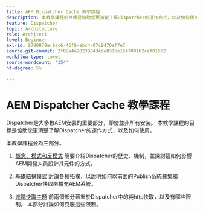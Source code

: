 ```yaml
---
title: AEM Dispatcher Cache 教學課程
description: 本教學課程的目標是協助您更清楚了解Dispatcher的運作方式，以及如何使用。
feature: Dispatcher
topic: Architecture
role: Architect
level: Beginner
exl-id: 9780870e-9ac6-46f9-abc4-87c9470ef7e7
source-git-commit: 2f02a4e202390434de831ce1547001b2cef01562
workflow-type: tm+mt
source-wordcount: '154'
ht-degree: 5%

---
```


# AEM Dispatcher Cache 教學課程

Dispatcher是大多數AEM安裝的重要部分，即使並非所有安裝。 本教學課程的目標是協助您更清楚了解Dispatcher的運作方式，以及如何使用。

本教學課程分為三部分。

1. [概念、模式和反模式](chapter-1.md)
簡要介紹Dispatcher的歷史、機制，並探討這如何影響AEM開發人員設計其元件的方式。

1. [基礎結構模式](chapter-2.md)
討論各種拓撲，以說明如何以前面的Publish系統叢集和Dispatcher快取來擴充AEM系統。

1. [進階快取主題](chapter-3.md)
前兩個部分著重於Dispatcher中的純http快取，以及有哪些限制。 本部分討論如何克服這些限制。

